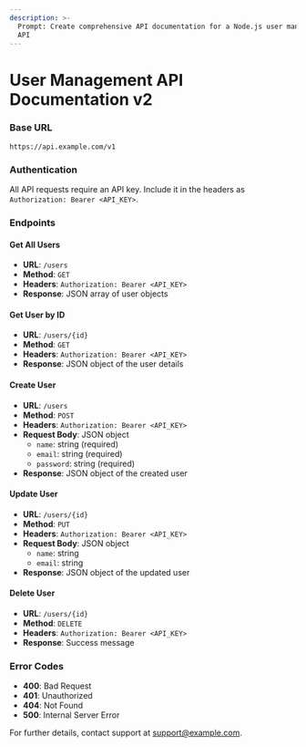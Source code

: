 ```yaml
---
description: >-
  Prompt: Create comprehensive API documentation for a Node.js user management
  API
---
```


# User Management API Documentation v2

### Base URL

`https://api.example.com/v1`

### Authentication

All API requests require an API key. Include it in the headers as `Authorization: Bearer <API_KEY>`.

### Endpoints

#### Get All Users

* **URL**: `/users`
* **Method**: `GET`
* **Headers**: `Authorization: Bearer <API_KEY>`
* **Response**: JSON array of user objects

#### Get User by ID

* **URL**: `/users/{id}`
* **Method**: `GET`
* **Headers**: `Authorization: Bearer <API_KEY>`
* **Response**: JSON object of the user details

#### Create User

* **URL**: `/users`
* **Method**: `POST`
* **Headers**: `Authorization: Bearer <API_KEY>`
* **Request Body**: JSON object
  * `name`: string (required)
  * `email`: string (required)
  * `password`: string (required)
* **Response**: JSON object of the created user

#### Update User

* **URL**: `/users/{id}`
* **Method**: `PUT`
* **Headers**: `Authorization: Bearer <API_KEY>`
* **Request Body**: JSON object
  * `name`: string
  * `email`: string
* **Response**: JSON object of the updated user

#### Delete User

* **URL**: `/users/{id}`
* **Method**: `DELETE`
* **Headers**: `Authorization: Bearer <API_KEY>`
* **Response**: Success message

### Error Codes

* **400**: Bad Request
* **401**: Unauthorized
* **404**: Not Found
* **500**: Internal Server Error

For further details, contact support at support@example.com.
